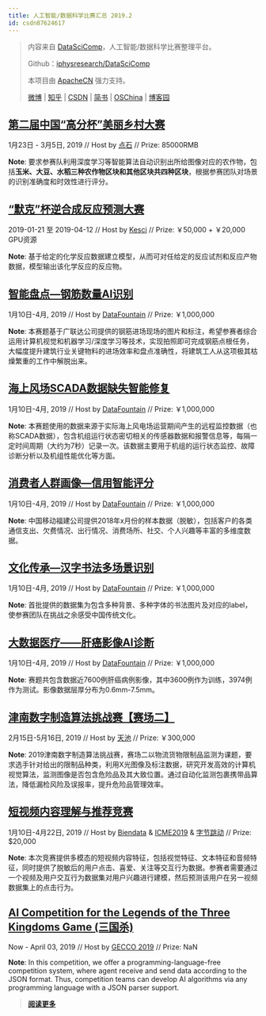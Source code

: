 ```yaml
---
title: 人工智能/数据科学比赛汇总 2019.2
id: csdn87624617
---
```


> 内容来自 [DataSciComp](https://iphysresearch.github.io/DataSciComp/)，人工智能/数据科学比赛整理平台。
> 
> Github：[iphysresearch/DataSciComp](https://github.com/iphysresearch/DataSciComp)
> 
> 本项目由 [ApacheCN](https://www.apachecn.org/) 强力支持。
> 
> [微博](https://weibo.com/u/6326715527) | [知乎](https://www.zhihu.com/people/apachecn) | [CSDN](https://blog.csdn.net/wizardforcel/article/category/8437073) | [简书](https://www.jianshu.com/c/4ee721d0c474) | [OSChina](https://my.oschina.net/repine/) | [博客园](https://www.cnblogs.com/wizardforcel/category/1352397.html)

## [**第二届中国“高分杯”美丽乡村大赛**](https://dianshi.baidu.com/competition/28/rule)

1月23日 - 3月5日, 2019 // Host by [点石](https://dianshi.baidu.com/competition/28/rule) // Prize: 85000RMB

**Note**: 要求参赛队利用深度学习等智能算法自动识别出所给图像对应的农作物，包括**玉米、大豆、水稻三种农作物区块和其他区块共四种区块**，根据参赛团队对场景的识别准确度和时效性进行评分。

## [**“默克”杯逆合成反应预测大赛**](https://www.kesci.com/home/competition/5c35b0aa4ea711002cafcaa6/)

2019-01-21 至 2019-04-12 // Host by [Kesci](https://www.kesci.com/) // Prize: ￥50,000 + ￥20,000 GPU资源

**Note**: 基于给定的化学反应数据建立模型，从而可对任给定的反应试剂和反应产物数据，模型输出该化学反应的反应物。

## [**智能盘点—钢筋数量AI识别**](https://www.datafountain.cn/competitions/332/details)

1月10日-4月, 2019 // Host by [DataFountain](https://www.datafountain.cn/) // Prize: ￥1,000,000

**Note**: 本赛题基于广联达公司提供的钢筋进场现场的图片和标注，希望参赛者综合运用计算机视觉和机器学习/深度学习等技术，实现拍照即可完成钢筋点根任务，大幅度提升建筑行业关键物料的进场效率和盘点准确性，将建筑工人从这项极其枯燥繁重的工作中解脱出来。

## [**海上风场SCADA数据缺失智能修复**](https://www.datafountain.cn/competitions/333/details)

1月10日-4月, 2019 // Host by [DataFountain](https://www.datafountain.cn/) // Prize: ￥1,000,000

**Note**: 本赛题使用的数据来源于实际海上风电场运营期间产生的远程监控数据（也称SCADA数据），包含机组运行状态密切相关的传感器数据和报警信息等，每隔一定时间周期（大约为7秒）记录一次。该数据主要用于机组的运行状态监控、故障诊断分析以及机组性能优化等方面。

## [**消费者人群画像—信用智能评分**](https://www.datafountain.cn/competitions/337/details)

1月10日-4月, 2019 // Host by [DataFountain](https://www.datafountain.cn/) // Prize: ￥1,000,000

**Note**: 中国移动福建公司提供2018年x月份的样本数据（脱敏），包括客户的各类通信支出、欠费情况、出行情况、消费场所、社交、个人兴趣等丰富的多维度数据。

## [**文化传承—汉字书法多场景识别**](https://www.datafountain.cn/competitions/334/details)

1月10日-4月, 2019 // Host by [DataFountain](https://www.datafountain.cn/) // Prize: ￥1,000,000

**Note**: 首批提供的数据集为包含多种背景、多种字体的书法图片及对应的label，使参赛团队在挑战之余感受中国传统文化。

## [**大数据医疗——肝癌影像AI诊断**](https://www.datafountain.cn/competitions/335/details)

1月10日-4月, 2019 // Host by [DataFountain](https://www.datafountain.cn/) // Prize: ￥1,000,000

**Note**: 赛题共包含数据近7600例肝癌病例影像，其中3600例作为训练，3974例作为测试。影像数据层厚分布为0.6mm-7.5mm。

## [**津南数字制造算法挑战赛【赛场二】**](https://tianchi.aliyun.com/competition/entrance/231703/introduction?spm=5176.12281949.0.0.21e376d869oWRl)

2月15日-5月16日, 2019 // Host by [天池](https://tianchi.aliyun.com/) // Prize: ￥300,000

**Note**: 2019津南数字制造算法挑战赛，赛场二以物流货物限制品监测为课题，要求选手针对给出的限制品种类，利用X光图像及标注数据，研究开发高效的计算机视觉算法，监测图像是否包含危险品及其大致位置。通过自动化监测包裹携带品算法，降低漏检风险及误报率，提升危险品管理效率。

## [**短视频内容理解与推荐竞赛**](https://www.biendata.com/competition/icmechallenge2019/)

1月10日-4月22日, 2019 // Host by [Biendata](https://www.biendata.com/) & [ICME2019](http://www.icme2019.org/conf_challenges) & [字节跳动](https://www.bytedance.com/) // Prize: $20,000

**Note**: 本次竞赛提供多模态的短视频内容特征，包括视觉特征、文本特征和音频特征，同时提供了脱敏后的用户点击、喜爱、关注等交互行为数据。参赛者需要通过一个视频及用户交互行为数据集对用户兴趣进行建模，然后预测该用户在另一视频数据集上的点击行为。

## [**AI Competition for the Legends of the Three Kingdoms Game (三国杀)**](https://gecco-2019.sigevo.org/index.html/tiki-index.php?page=Competitions#id_AI%20Competition%20for%20the%20Legends%20of%20the%20Three%20Kingdoms%20Game%20%28%E4%B8%89%E5%9B%BD%E6%9D%80%29)

Now - April 03, 2019 // Host by [GECCO 2019](https://gecco-2019.sigevo.org/index.html/HomePage) // Prize: NaN

**Note**: In this competition, we offer a programming-language-free competition system, where agent receive and send data according to the JSON format. Thus, competition teams can develop AI algorithms via any programming language with a JSON parser support.

> [**阅读更多**](https://iphysresearch.github.io/DataSciComp/)
